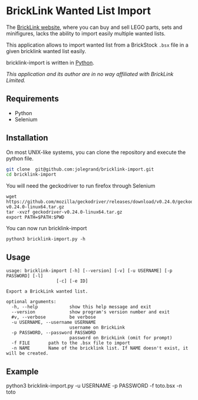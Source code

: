 BrickLink Wanted List Import
============================

The [BrickLink website](http://www.bricklink.com/), where you can buy and sell 
LEGO parts, sets and minifigures, lacks the ability to import easily multiple
wanted lists. 

This application allows to import wanted list from a BrickStock `.bsx` file in
a given bricklink wanted list easily.

bricklink-import is written in [Python](http://www.python.org/).

*This application and its author are in no way affiliated with BrickLink 
Limited.*


Requirements
------------

* Python
* Selenium


Installation
------------

On most UNIX-like systems, you can clone the repository and execute
the python file.

``` sh
git clone  git@github.com:jolegrand/bricklink-import.git
cd bricklink-import
```

You will need the geckodriver to run firefox through Selenium

```
wget https://github.com/mozilla/geckodriver/releases/download/v0.24.0/geckodriver-v0.24.0-linux64.tar.gz
tar -xvzf geckodriver-v0.24.0-linux64.tar.gz
export PATH=$PATH:$PWD
```

You can now run bricklink-import

```
python3 bricklink-import.py -h
```

Usage
-----

```
usage: bricklink-import [-h] [--version] [-v] [-u USERNAME] [-p PASSWORD] [-l] 
                   [-c] [-e ID]

Export a BrickLink wanted list.

optional arguments:
  -h, --help            show this help message and exit
  --version             show program's version number and exit
  #v, --verbose         be verbose
  -u USERNAME, --username USERNAME
                        username on BrickLink
  -p PASSWORD, --password PASSWORD
                        password on BrickLink (omit for prompt)
  -f FILE		path to the .bsx file to import
  -n NAME 		Name of the bricklink list. If NAME doesn't exist, it will be created.
```


Example
--------

python3 bricklink-import.py -u USERNAME -p PASSWORD -f toto.bsx -n toto